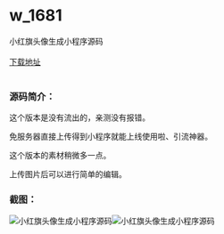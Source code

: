 # w_1681
小红旗头像生成小程序源码
<br/></br>
[下载地址](https://www.uuid2.com/1681.html "下载地址")
<br/></br>
<h3>源码简介：</h3>
<p>这个版本是没有流出的，亲测没有报错。<p>
<p>免服务器直接上传得到小程序就能上线使用啦、引流神器。<p>
<p>这个版本的素材稍微多一点。<p>
<p>上传图片后可以进行简单的编辑。<p>
<h3>截图：</h3>
<img src="https://www.uuid2.com/wp-content/uploads/img/202110/2c80d65464.png" alt="小红旗头像生成小程序源码"><img src="https://www.uuid2.com/wp-content/uploads/img/202110/ffdde8a642.png" alt="小红旗头像生成小程序源码">
